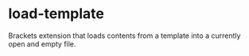 # load-template
Brackets extension that loads contents from a template into a currently open and empty file.
